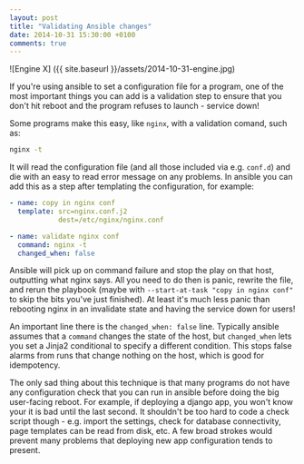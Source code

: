 ```yaml
---
layout: post
title: "Validating Ansible changes"
date: 2014-10-31 15:30:00 +0100
comments: true
---
```


![Engine X] ({{ site.baseurl }}/assets/2014-10-31-engine.jpg)

If you're using ansible to set a configuration file for a program, one of the
most important things you can add is a validation step to ensure that you don't
hit reboot and the program refuses to launch - service down!

Some programs make this easy, like `nginx`, with a validation comand, such as:

```sh
nginx -t
```

It will read the configuration file (and all those included via e.g. `conf.d`)
and die with an easy to read error message on any problems. In ansible you can
add this as a step after templating the configuration, for example:

```yaml
- name: copy in nginx conf
  template: src=nginx.conf.j2
            dest=/etc/nginx/nginx.conf

- name: validate nginx conf
  command: nginx -t
  changed_when: false
```

Ansible will pick up on command failure and stop the play on that host,
outputting what nginx says. All you need to do then is panic, rewrite the file,
and rerun the playbook (maybe with `--start-at-task "copy in nginx conf"` to
skip the bits you've just finished). At least it's much less panic than
rebooting nginx in an invalidate state and having the service down for users!

An important line there is the `changed_when: false` line. Typically ansible
assumes that a `command` changes the state of the host, but `changed_when`
lets you set a Jinja2 conditional to specify a different condition. This stops
false alarms from runs that change nothing on the host, which is good for
idempotency.

The only sad thing about this technique is that many programs do not have any
configuration check that you can run in ansible before doing the big
user-facing reboot. For example, if deploying a django app, you won't know your
it is bad until the last second. It shouldn't be too hard to code a check
script though - e.g. import the settings, check for database connectivity,
page templates can be read from disk, etc. A few broad strokes would prevent
many problems that deploying new app configuration tends to present.
